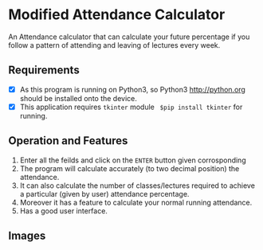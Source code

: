 # Modified Attendance Calculator
An Attendance calculator that can calculate your future percentage if you follow a pattern of attending and leaving of lectures every week.

## Requirements
  - [x] As this program is running on Python3, so Python3 http://python.org should be installed onto the device.
  - [x] This application requires `tkinter` module ` $pip install tkinter` for running.

## Operation and Features
  1. Enter all the feilds and click on the `ENTER` button given corrosponding
  2. The program will calculate accurately (to two decimal position) the attendance.
  3. It can also calculate the number of classes/lectures required to achieve a particular (given by user) attendance percentage.
  4. Moreover it has a feature to calculate your normal running attendance.
  5. Has a good user interface.
 
## Images

  
